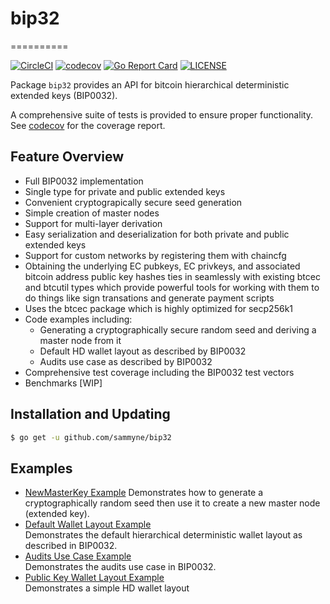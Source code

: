 # bip32

==========

[![CircleCI](https://circleci.com/gh/sammyne/bip32.svg?style=svg)](https://circleci.com/gh/sammyne/bip32)
[![codecov](https://codecov.io/gh/sammyne/bip32/branch/master/graph/badge.svg)](https://codecov.io/gh/sammyne/bip32)
[![Go Report Card](https://goreportcard.com/badge/github.com/sammyne/bip32)](https://goreportcard.com/report/github.com/sammyne/bip32)
[![LICENSE](https://img.shields.io/badge/license-ISC-blue.svg)](LICENSE)

Package `bip32` provides an API for bitcoin hierarchical deterministic
extended keys (BIP0032).

A comprehensive suite of tests is provided to ensure proper functionality. See
[codecov](https://codecov.io/gh/sammyne/bip32) for the coverage report.

## Feature Overview

- Full BIP0032 implementation
- Single type for private and public extended keys
- Convenient cryptograpically secure seed generation
- Simple creation of master nodes
- Support for multi-layer derivation
- Easy serialization and deserialization for both private and public extended
  keys
- Support for custom networks by registering them with chaincfg
- Obtaining the underlying EC pubkeys, EC privkeys, and associated bitcoin
  address public key hashes ties in seamlessly with existing btcec and btcutil types which
  provide powerful tools for working with them to do things like sign
  transations and generate payment scripts
- Uses the btcec package which is highly optimized for secp256k1
- Code examples including:
  - Generating a cryptographically secure random seed and deriving a
    master node from it
  - Default HD wallet layout as described by BIP0032
  - Audits use case as described by BIP0032
- Comprehensive test coverage including the BIP0032 test vectors
- Benchmarks [WIP]

## Installation and Updating

```bash
$ go get -u github.com/sammyne/bip32
```

## Examples

- [NewMasterKey Example](https://godoc.org/github.com/sammyne/bip32#example-NewMasterKey)
  Demonstrates how to generate a cryptographically random seed then use it to
  create a new master node (extended key).
- [Default Wallet Layout Example](https://godoc.org/github.com/sammyne/bip32#example-package--DefaultWalletLayout)  
  Demonstrates the default hierarchical deterministic wallet layout as described in BIP0032.
- [Audits Use Case Example](https://godoc.org/github.com/sammyne/bip32#example-package--Audits)  
  Demonstrates the audits use case in BIP0032.
- [Public Key Wallet Layout Example](https://godoc.org/github.com/sammyne/bip32#example-package--DefaultWalletLayout)  
  Demonstrates a simple HD wallet layout
